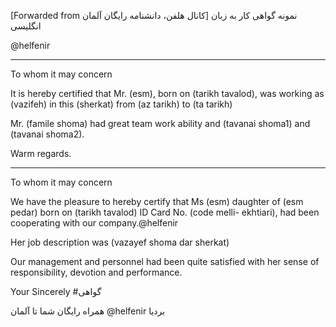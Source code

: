 [Forwarded from كانال هلفن، دانشنامه رایگان آلمان]
نمونه گواهی کار به زبان انگلیسی


@helfenir

____________________

To whom it may concern


It is hereby certified that Mr. (esm), born on (tarikh tavalod), was working as (vazifeh) in this (sherkat) from (az tarikh) to (ta tarikh)

Mr. (famile shoma) had great team work ability and (tavanai shoma1) and (tavanai shoma2).


Warm regards.

____________________


To whom it may concern 

We have the pleasure to hereby certify that Ms (esm) daughter of (esm pedar) born on (tarikh tavalod) ID Card No. (code melli- ekhtiari), had been cooperating with our company.@helfenir

Her job description was (vazayef shoma dar sherkat)

Our management and personnel had been quite satisfied with her sense of responsibility, devotion and performance.

Your Sincerely
#گواهی



همراه رایگان شما تا آلمان
@helfenir 
بردیا